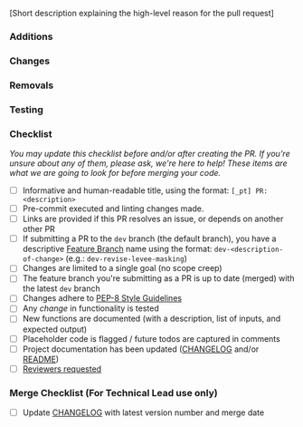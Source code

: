 [Short description explaining the high-level reason for the pull request]

### Additions  

### Changes  

### Removals 

### Testing


### Checklist

_You may update this checklist before and/or after creating the PR. If you're unsure about any of them, please ask, we're here to help! These items are what we are going to look for before merging your code._

- [ ] Informative and human-readable title, using the format: `[_pt] PR: <description>`
- [ ] Pre-commit executed and linting changes made.
- [ ] Links are provided if this PR resolves an issue, or depends on another other PR
- [ ] If submitting a PR to the `dev` branch (the default branch), you have a descriptive [Feature Branch](https://www.atlassian.com/git/tutorials/comparing-workflows/feature-branch-workflow) name using the format: `dev-<description-of-change>` (e.g.: `dev-revise-levee-masking`)
- [ ] Changes are limited to a single goal (no scope creep)
- [ ] The feature branch you're submitting as a PR is up to date (merged) with the latest `dev` branch
- [ ] Changes adhere to [PEP-8 Style Guidelines](https://peps.python.org/pep-0008/)
- [ ] Any _change_ in functionality is tested
- [ ] New functions are documented (with a description, list of inputs, and expected output)
- [ ] Placeholder code is flagged / future todos are captured in comments
- [ ] Project documentation has been updated ([CHANGELOG](/doc/CHANGELOG.md) and/or [README](/README.md))
- [ ] [Reviewers requested](https://help.github.com/articles/requesting-a-pull-request-review/)

### Merge Checklist (For Technical Lead use only)

- [ ] Update [CHANGELOG](/docs/CHANGELOG.md) with latest version number and merge date
